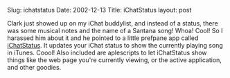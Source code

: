 Slug: ichatstatus
Date: 2002-12-13
Title: iChatStatus
layout: post

Clark just showed up on my iChat buddylist, and instead of a status, there was some musical notes and the name of a Santana song! Whoa! Cool! So I harassed him about it and he pointed to a little prefpane app called <a href="http://www.versiontracker.com/php/dlpage.php?id=17192&amp;kind=1&amp;db=mac">iChatStatus</a>. It updates your iChat status to show the currently playing song in iTunes. Coool! Also included are aplescripts to let iChatStatus show things like the web page you&#39;re currently viewing, or the active application, and other goodies.
